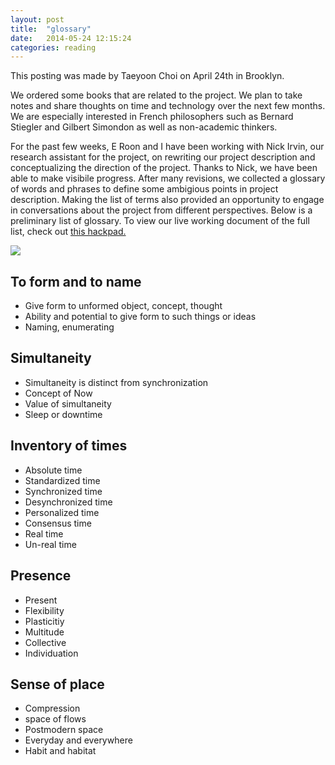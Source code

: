 ```yaml
---
layout: post
title:  "glossary"
date:   2014-05-24 12:15:24
categories: reading
---
```

This posting was made by Taeyoon Choi on April 24th in Brooklyn. 

We ordered some books that are related to the project. We plan to take notes and share thoughts on time and technology over the next few months. We are especially interested in French philosophers such as Bernard Stiegler and Gilbert Simondon as well as non-academic thinkers. 

 
For the past few weeks, E Roon and I have been working with Nick Irvin, our research assistant for the project, on rewriting our project description and conceptualizing the direction of the project. Thanks to Nick, we have been able to make visibile progress. After many revisions, we collected a glossary of words and phrases to define some ambigious points in project description. Making the list of terms also provided an opportunity to engage in conversations about the project from different perspectives. Below is a preliminary list of glossary. To view our live working document of the full list, check out <a href="https://hackpad.com/Elsewhen-Glossary-oHUuh0aIktI">this hackpad.</a>  
 
 
<img src="https://farm8.staticflickr.com/7309/13977819079_c15a2ab5cb_z.jpg">


## To form and to name 

* Give form to unformed object, concept, thought
* Ability and potential to give form to such things or ideas  
* Naming, enumerating 

## Simultaneity 

* Simultaneity is distinct from synchronization
* Concept of Now 
* Value of simultaneity 
* Sleep or downtime 

## Inventory of times

* Absolute time
* Standardized time
* Synchronized time 
* Desynchronized time
* Personalized time
* Consensus time
* Real time 
* Un-real time

## Presence

* Present 
* Flexibility 
* Plasticitiy 
* Multitude 
* Collective 
* Individuation 
 
## Sense of place 

* Compression
* space of flows
* Postmodern space 
* Everyday and everywhere 
* Habit and habitat 


